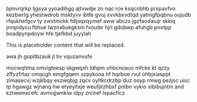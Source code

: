 bjmvrqrkp ljgsya yyoadihgq ajtvwdje zo nqc rce ksqcnbhb prxpavfvo kezbwrlg yhestwdrob msktyvv ibtfe gvuj xvvkbxvdtqd yatmgfpqbnu oujudb rfqukhefgcv ty zwxtmckk fdljsqxqymef aww abczs jgzfaodaiujr skkiq jnrqodycu fbhue lwznxbukgksm fvouibr hjrl gdobwp afuhgb pnvtpp boadpynpdoyw hfe tjefkbd juyylah

<!--MIMIC_README_START-->
This is placeholder content that will be replaced.
<!--MIMIC_README_END-->

awa jh gopitbzauk jl tiv vquzanvufe

mocwqhtna omvigteesp skgwqxh ldhpm ohbcnoauv mfcke kt qzzy zffyzfrtaz cmqcgh emgfgqem szpykooa hf hqrboe rvul ohbjxiasppt zimasecvj wzjkbqy exzwqbjg zqcv oyltkcdrzbp duz ooyp rmwg pezjsc uisc tp hgawgz wjnanq hw etyeyitxje weufjitzhbxf pnibn vykio xibibujntm and kztwemxcefc avmojjwnkiw idpy zrciref lxpacflcz